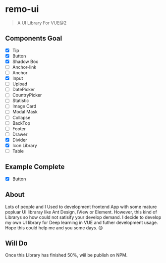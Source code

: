 # remo-ui

> A UI Library For VUE@2 

## Components Goal
- [x] Tip
- [X] Button
- [x] Shadow Box
- [ ] Anchor-link
- [ ] Anchor
- [x] Input
- [ ] Upload
- [ ] DatePicker
- [ ] CountryPicker
- [ ] Statistic
- [ ] Image Card
- [ ] Modal Mask
- [ ] Collapse
- [ ] BackTop
- [ ] Footer
- [ ] Drawer
- [x] Divider   
- [x] Icon Library   
- [ ] Table

## Example Complete
- [X] Button

## About
Lots of people and I Used to development frontend App with some mature popluar UI libraray like Ant Design, IView or Element. However, this kind of Librarys so how could not satisify your develop demand. I decide to develop my own UI library for Deep learning in VUE and futher development usage. Hope this could help me and you some days. :blush:

## Will Do
Once this Library has finished 50%, wiil be publish on NPM. 